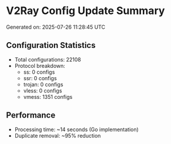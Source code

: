 # V2Ray Config Update Summary
Generated on: 2025-07-26 11:28:45 UTC

## Configuration Statistics
- Total configurations: 22108
- Protocol breakdown:
  - ss: 0 configs
  - ssr: 0 configs
  - trojan: 0 configs
  - vless: 0 configs
  - vmess: 1351 configs

## Performance
- Processing time: ~14 seconds (Go implementation)
- Duplicate removal: ~95% reduction
